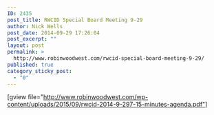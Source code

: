 ```yaml
---
ID: 2435
post_title: RWCID Special Board Meeting 9-29
author: Nick Wells
post_date: 2014-09-29 17:26:04
post_excerpt: ""
layout: post
permalink: >
  http://www.robinwoodwest.com/rwcid-special-board-meeting-9-29/
published: true
category_sticky_post:
  - "0"
---
```

[gview file="http://www.robinwoodwest.com/wp-content/uploads/2015/09/rwcid-2014-9-297-15-minutes-agenda.pdf"]